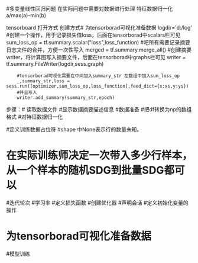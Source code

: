 #多变量线性回归问题
在实际问题中需要对数据进行处理 特征数据归一化
 a/max(a)-min(b)


tensorboard 打开方式
创建方式# 为tensorborad可视化准备数据
logdir='d:/log'
#创建一个操作，用于记录损失值loss，后面在tensorborad中scalars栏可见
sum_loss_op = tf.summary.scalar("loss",loss_function)
#吧所有需要记录摘要日志文件的合并，方便一次性写入
merged = tf.summary.merge_all()
#创建摘要writer，将计算图写入摘要文件，后面在tensorborad中graphs栏可见
writer = tf.summary.FileWriter(logdir,sess.graph)

        #tensorborad可视化需要在中间加入summary_str 在数组中加入sun_loss_op
        _,summary_str,loss = sess.run([optimizer,sum_loss_op,loss_function],feed_dict={x:xs,y:ys})
        #并且写入
        writer.add_summary(summary_str,epoch)

步骤：# 读取数据文件 
#显示数据摘要描述信息
#数据准备
#把df转换为np的数组格式
#对特征数据归一化

#定义训练数据占位符
#shape 中None表示行的数量未知。
# 在实际训练师决定一次带入多少行样本，从一个样本的随机SDG到批量SDG都可以
#迭代轮次
#学习率
#定义损失函数
#创建优化器
#声明会话
#定义初始化变量的操作
# 为tensorborad可视化准备数据
#模型训练
